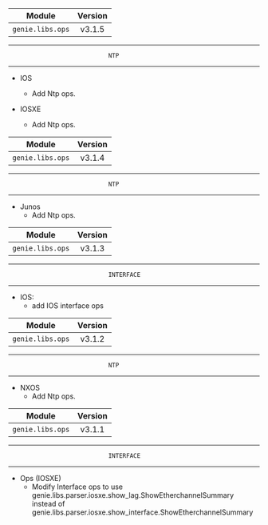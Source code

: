 | Module                  | Version       |
| ------------------------|:-------------:|
| ``genie.libs.ops``      |     v3.1.5    |

--------------------------------------------------------------------------------
                                NTP
--------------------------------------------------------------------------------
* IOS

    * Add Ntp ops.

* IOSXE

    * Add Ntp ops.


| Module                  | Version       |
| ------------------------|:-------------:|
| ``genie.libs.ops``      |     v3.1.4    |

--------------------------------------------------------------------------------
                                NTP
--------------------------------------------------------------------------------
* Junos
    * Add Ntp ops.


| Module                  | Version       |
| ------------------------|:-------------:|
| ``genie.libs.ops``      |     v3.1.3    |

--------------------------------------------------------------------------------
                                INTERFACE
--------------------------------------------------------------------------------

* IOS:
    * add IOS interface ops


| Module                  | Version       |
| ------------------------|:-------------:|
| ``genie.libs.ops``      |     v3.1.2    |

--------------------------------------------------------------------------------
                                NTP
--------------------------------------------------------------------------------
* NXOS
    * Add Ntp ops.


| Module                  | Version       |
| ------------------------|:-------------:|
| ``genie.libs.ops``      |     v3.1.1    |

--------------------------------------------------------------------------------
                                INTERFACE
--------------------------------------------------------------------------------
* Ops (IOSXE)
    * Modify Interface ops to use genie.libs.parser.iosxe.show_lag.ShowEtherchannelSummary
      instead of genie.libs.parser.iosxe.show_interface.ShowEtherchannelSummary
